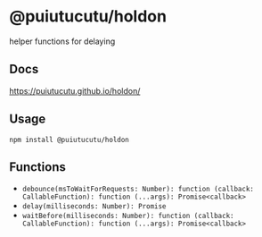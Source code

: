 # @puiutucutu/holdon

helper functions for delaying

## Docs

https://puiutucutu.github.io/holdon/

## Usage

```
npm install @puiutucutu/holdon
```

## Functions

* `debounce(msToWaitForRequests: Number): function (callback: CallableFunction): function (...args): Promise<callback>`
* `delay(milliseconds: Number): Promise`
* `waitBefore(milliseconds: Number): function (callback: CallableFunction): function (...args): Promise<callback>`
